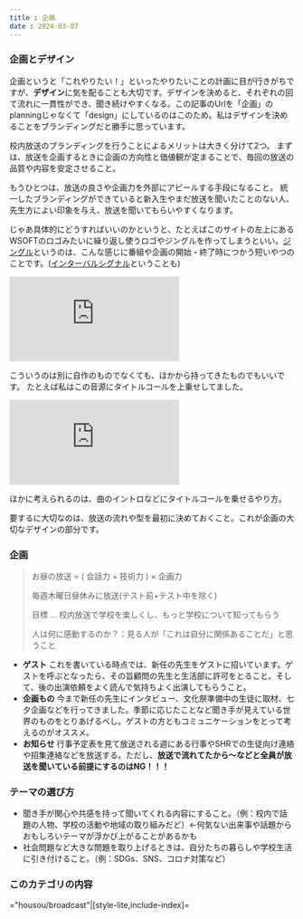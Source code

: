 ```yaml
---
title : 企画
date : 2024-03-07
---
```


### 企画とデザイン

企画というと「これやりたい！」といったやりたいことの計画に目が行きがちですが、**デザイン**に気を配ることも大切です。デザインを決めると、それぞれの回て流れに一貫性ができ、聞き続けやすくなる。この記事のUrlを「企画」のplanningじゃなくて「design」にしているのはこのため。私はデザインを決めることをブランディングだと勝手に思っています。

校内放送のブランディングを行うことによるメリットは大きく分けて2つ。
まずは、放送を企画するときに企画の方向性と価値観が定まることで、毎回の放送の品質や内容を安定させること。

もうひとつは、放送の良さや企画力を外部にアピールする手段になること。
統一したブランディングができていると新入生やまだ放送を聞いたことのない人、先生方によい印象を与え、放送を聞いてもらいやすくなります。

じゃあ具体的にどうすればいいのかというと、たとえばこのサイトの左上にあるWSOFTのロゴみたいに繰り返し使うロゴやジングルを作ってしまうといい。[ジングル](https://ja.wikipedia.org/wiki/%E3%82%B8%E3%83%B3%E3%82%B0%E3%83%AB_(%E3%83%A9%E3%82%B8%E3%82%AA))というのは、こんな感じに番組や企画の開始・終了時につかう短いやつのことです。([インターバルシグナル](https://ja.wikipedia.org/wiki/%E3%82%A4%E3%83%B3%E3%82%BF%E3%83%BC%E3%83%90%E3%83%AB%E3%83%BB%E3%82%B7%E3%82%B0%E3%83%8A%E3%83%AB)ということも)

<iframe class="img-fluid"  src="https://www.youtube.com/embed/bwgOBEMvzYk" title="JFN加盟FMラジオ局共通ジングル集" frameborder="0" allow="accelerometer; autoplay; clipboard-write; encrypted-media; gyroscope; picture-in-picture; web-share" allowfullscreen></iframe>

こういうのは別に自作のものでなくても、ほかから持ってきたものでもいいです。
たとえば私はこの音源にタイトルコールを上乗せしてました。

<iframe class="img-fluid"  src="https://www.youtube.com/embed/7KXZV6ck4ok" title="放送部ラジオジングル 氷菓(Hyouka) OST 37." frameborder="0" allow="accelerometer; autoplay; clipboard-write; encrypted-media; gyroscope; picture-in-picture; web-share" allowfullscreen></iframe>


ほかに考えられるのは、曲のイントロなどにタイトルコールを乗せるやり方。

要するに大切なのは、放送の流れや型を最初に決めておくこと。これが企画の大切なデザインの部分です。

### 企画

> お昼の放送 = ( 会話力 + 技術力 ) × 企画力
>
> 毎週木曜日昼休みに放送(テスト前+テスト中を除く)
> 
> 目標 ... 校内放送で学校を楽しくし、もっと学校について知ってもらう
>
> 人は何に感動するのか？：見る人が「これは自分に関係あることだ」と思うこと

- **ゲスト** これを書いている時点では、新任の先生をゲストに招いています。ゲストを呼ぶとなったら、その旨顧問の先生と生活部に許可をとること。そして、後の出演依頼をよく読んで気持ちよく出演してもらうこと。
- **企画もの** 今まで新任の先生にインタビュー、文化祭準備中の生徒に取材、七夕企画などを行ってきました。季節に応じたことなど聞き手が見えている世界のものをとりあげるべし。ゲストの方ともコミュニケーションをとって考えるのがオススメ。
- **お知らせ** 行事予定表を見て放送される週にある行事やSHRでの生徒向け連絡や招集連絡などを放送する。ただし、**放送で流れてたから～などと全員が放送を聞いている前提にするのはNG！！！**

### テーマの選び方
- 聞き手が関心や共感を持って聞いてくれる内容にすること。（例：校内で話題の人物、学校の活動や地域の取り組みだど）←何気ない出来事や話題からおもしろいテーマが浮かび上がることがあるかも
- 社会問題など大きな問題を取り上げるときは、自分たちの暮らしや学校生活に引き付けること。（例：SDGs、SNS、コロナ対策など）

### このカテゴリの内容

="housou/broadcast"|[style-lite,include-index]=